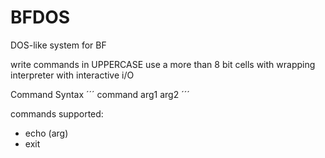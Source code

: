 # BFDOS
DOS-like system for BF

write commands in UPPERCASE
use a more than 8 bit cells with wrapping interpreter with interactive i/O


Command Syntax
´´´
command arg1 arg2
´´´


commands supported:
* echo (arg)
* exit
